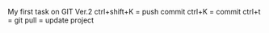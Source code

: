 My first task on GIT 
Ver.2
ctrl+shift+K = push commit
ctrl+K = commit
ctrl+t = git pull = update project